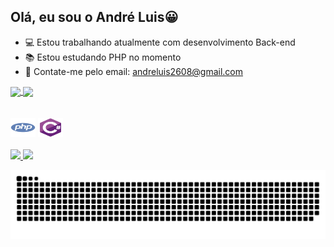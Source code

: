 ## Olá, eu sou o André Luis😀

- 💻 Estou trabalhando atualmente com desenvolvimento Back-end
- 📚 Estou estudando PHP no momento
- 📩 Contate-me pelo email: andreluis2608@gmail.com

 <div style="display: inline_block">
 <a href="https://github.com/DEV-AndreSilva">
   <img align="center" height="150" src="https://github-readme-stats.vercel.app/api?username=DEV-AndreSilva&show_icons=true&theme=dracula&include_all_commits=true&count_private=true"/>
   
   <img align="center" height="150" src="https://github-readme-stats.vercel.app/api/top-langs/?username=DEV-AndreSilva&layout=compact&langs_count=7&theme=dracula"/>
  </a> 
</div>
 
<br>

  
 <div style="display: inline_block"><br>
  <img  alt="Andre-Js" height="30" width="40" src="https://raw.githubusercontent.com/devicons/devicon/master/icons/php/php-plain.svg">
  <img  alt="Andre-Csharp" height="30" width="40" src="https://raw.githubusercontent.com/devicons/devicon/master/icons/csharp/csharp-original.svg">
 </div>

 </br>  
 <div>
  <a href ="mailto:andreluis2608@gmail.com">
   <img src="https://img.shields.io/badge/-Gmail-%23333?style=for-the-badge&logo=gmail&logoColor=white" target="_blank">
  </a>
  <a href="https://www.linkedin.com/in/DevAndreLuis" target="_blank">
   <img src="https://img.shields.io/badge/-LinkedIn-%230077B5?style=for-the-badge&logo=linkedin&logoColor=white" target="_blank">
  </a>   
 </div>
  
   ![Snake animation](https://github.com/DEV-AndreSilva/DEV-AndreSilva/blob/output/github-contribution-grid-snake.svg)

  
<!-- 
- 😄 Pronouns: ...
 -⚡ Fun fact: ...
- 👯 I’m looking to collaborate on ...
- 🤔 I’m looking for help with ...
-->
